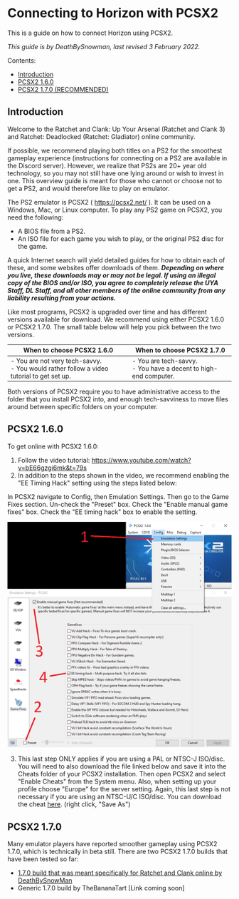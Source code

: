 # Connecting to Horizon with PCSX2
This is a guide on how to connect Horizon using PCSX2.

_This guide is by DeathBySnowman, last revised 3 February 2022._

Contents:
- [Introduction](https://github.com/Horizon-Private-Server/horizon-wiki/blob/main/getting-online/pcsx2/README.md#introduction)
- [PCSX2 1.6.0](https://github.com/Horizon-Private-Server/horizon-wiki/blob/main/getting-online/pcsx2/README.md#pcsx2-160)
- [PCSX2 1.7.0 (RECOMMENDED)](https://github.com/Horizon-Private-Server/horizon-wiki/blob/main/getting-online/pcsx2/README.md#pcsx2-170)

## Introduction
Welcome to the Ratchet and Clank: Up Your Arsenal (Ratchet and Clank 3) and Ratchet: Deadlocked (Ratchet: Gladiator) online community.

If possible, we recommend playing both titles on a PS2 for the smoothest gameplay experience (instructions for connecting on a PS2 are available in the Discord server). However, we realize that PS2s are 20+ year old technology, so you may not still have one lying around or wish to invest in one. This overview guide is meant for those who cannot or choose not to get a PS2, and would therefore like to play on emulator.

The PS2 emulator is PCSX2 ( https://pcsx2.net/ ). It can be used on a Windows, Mac, or Linux computer. To play any PS2 game on PCSX2, you need the following:
- A BIOS file from a PS2.
- An ISO file for each game you wish to play, or the original PS2 disc for the game.

A quick Internet search will yield detailed guides for how to obtain each of these, and some websites offer downloads of them. ***Depending on where you live, these downloads may or may not be legal. If using an illegal copy of the BIOS and/or ISO, you agree to completely release the UYA Staff, DL Staff, and all other members of the online community from any liability resulting from your actions.***

Like most programs, PCSX2 is upgraded over time and has different versions available for download. We recommend using either PCSX2 1.6.0 or PCSX2 1.7.0. The small table below will help you pick between the two versions.

| When to choose PCSX2 1.6.0 | When to choose PCSX2 1.7.0 |
| ----------- | ----------- |
| - You are not very tech-savvy.<br/>- You would rather follow a video tutorial to get set up. | - You are tech-savvy.<br/>- You have a decent to high-end computer.        |

Both versions of PCSX2 require you to have administrative access to the folder that you install PCSX2 into, and enough tech-savviness to move files around between specific folders on your computer.

## PCSX2 1.6.0
To get online with PCSX2 1.6.0:

1. Follow the video tutorial: https://www.youtube.com/watch?v=bE66gzgi6mk&t=79s 
2. In addition to the steps shown in the video, we recommend enabling the "EE Timing Hack" setting using the steps listed below:

In PCSX2 navigate to Config, then Emulation Settings. Then go to the Game Fixes section. Un-check the "Preset" box. Check the "Enable manual game fixes" box. Check the "EE timing hack" box to enable the setting. 

![img](https://raw.githubusercontent.com/Horizon-Private-Server/horizon-wiki/main/assets/pcsx2/emulation_settings.png)

3. This last step ONLY applies if you are using a PAL or NTSC-J ISO/disc. You will need to also download the file linked below and save it into the Cheats folder of your PCSX2 installation. Then open PCSX2 and select "Enable Cheats" from the System menu. Also, when setting up your profile choose "Europe" for the server setting. Again, this last step is not necessary if you are using an NTSC-U/C ISO/disc. You can download the cheat [here](https://raw.githubusercontent.com/jtjanecek/horizon-wiki/main/assets/cheats/17125698.pnach). (right click, "Save As")

## PCSX2 1.7.0
Many emulator players have reported smoother gameplay using PCSX2 1.7.0, which is technically in beta still. There are two PCSX2 1.7.0 builds that have been tested so far:
- [1.7.0 build that was meant specifically for Ratchet and Clank online by DeathBySnowMan](https://github.com/Horizon-Private-Server/horizon-wiki/blob/main/getting-online/pcsx2/dbs_build.md#using-pcsx2-170-dbs-horizon-build)
- Generic 1.7.0 build by TheBananaTart [Link coming soon]

